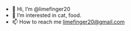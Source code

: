 - 👋 Hi, I’m @limefinger20
- 👀 I’m interested in cat, food.
- 📫 How to reach me limefinger20@gmail.com

<!---
limefinger20/limefinger20 is a ✨ special ✨ repository because its `README.md` (this file) appears on your GitHub profile.
You can click the Preview link to take a look at your changes.
--->
